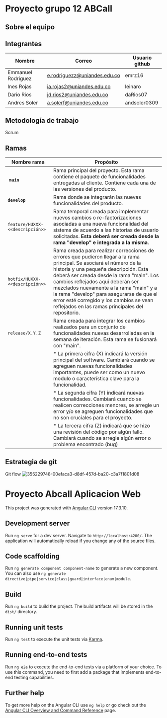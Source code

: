 # Proyecto grupo 12 ABCall

## Sobre el equipo

## Integrantes
| Nombre  | Correo                | Usuario github              | 
|---------|-----------------------| --------------------------- | 
| Emmanuel Rodriguez    | e.rodriguezz@uniandes.edu.co      | emrz16 |
| Ines Rojas   | ia.rojas2@uniandes.edu.co    | leinaro |
| Dario Rios | jd.rios2@uniandes.edu.co    | daRios07 |
| Andres Soler   | a.solerf@uniandes.edu.co     | andsoler0309 |


## Metodología de trabajo
Scrum

## Ramas
Nombre rama | Propósito
-- | --
 **`main`**|  Rama principal del proyecto. Esta rama contiene el paquete de funcionalidades entregadas al cliente. Contiene cada una de las versiones del producto.
**`develop`**| Rama donde se integrarán las nuevas funcionalidades del producto.
`feature/HUXXX-<<descripción>>` | Rama temporal creada para implementar nuevos cambios o re-factorizaciones asociadas a una nueva funcionalidad del sistema de acuerdo a las historias de usuario solicitadas. **Esta deberá ser creada desde la rama "develop" e integrada a la misma**.
`hotfix/HUXXX-<<descripción>>` | Rama creada para realizar correcciones de errores que pudieron llegar a la rama principal. Se asociará el número de la historia y una pequeña descripción. Esta deberá ser creada desde la rama "main". Los cambios reflejados aquí deberán ser mezclados nuevamente a la rama "main" y a la rama "develop" para asegurarse de que el error esté corregido y los cambios se vean reflejados en las ramas principales del repositorio.
`release/X.Y.Z` | Rama creada para integrar los cambios realizados para un conjunto de funcionalidades nuevas desarrolladas en la semana de iteración. Esta rama se fusionará con "main". |
|| * La primera cifra (X) indicará la versión principal del software. Cambiará cuando se agreguen nuevas funcionalidades importantes, puede ser como un nuevo modulo o característica clave para la funcionalidad.
|| * La segunda cifra (Y) indicará nuevas funcionalidades. Cambiará cuando se realicen correcciones menores, se arregle un error y/o se agreguen funcionalidades que no son cruciales para el proyecto.
|| * La tercera cifra (Z) indicará que se hizo una revisión del código por algún fallo. Cambiará cuando se arregle algún error o problema encontrado (bug)

## Estrategia de git
Git flow
![355229748-00efaca3-d8df-457d-ba20-c3a7f1801d08](https://github.com/user-attachments/assets/78a0c59b-4e54-4f50-b43e-6994adfe977c)



# Proyecto Abcall Aplicacion Web

This project was generated with [Angular CLI](https://github.com/angular/angular-cli) version 17.3.10.

## Development server

Run `ng serve` for a dev server. Navigate to `http://localhost:4200/`. The application will automatically reload if you change any of the source files.

## Code scaffolding

Run `ng generate component component-name` to generate a new component. You can also use `ng generate directive|pipe|service|class|guard|interface|enum|module`.

## Build

Run `ng build` to build the project. The build artifacts will be stored in the `dist/` directory.

## Running unit tests

Run `ng test` to execute the unit tests via [Karma](https://karma-runner.github.io).

## Running end-to-end tests

Run `ng e2e` to execute the end-to-end tests via a platform of your choice. To use this command, you need to first add a package that implements end-to-end testing capabilities.

## Further help

To get more help on the Angular CLI use `ng help` or go check out the [Angular CLI Overview and Command Reference](https://angular.io/cli) page.

